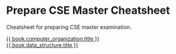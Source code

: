 # Prepare CSE Master Cheatsheet

Cheatsheet for preparing CSE master examination.

[{{ book.computer_organization.title }}](ComputerOrganization/README.md)  
[{{ book.data_structure.title }}](DataStructure/README.md)